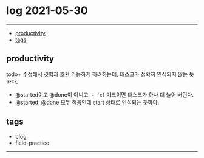 # log 2021-05-30

--------------------------

- [productivity](#productivity)
- [tags](#tags)


## productivity

todo+ 수정해서 깃헙과 호환 가능하게 하려하는데, 태스크가 정확히 인식되지 않는 듯하다.

- @started이고 @done이 아니고, `- [x]` 마크이면 태스크가 하나 더 늘어 버린다.
- @started, @done 모두 적용인데 start 상태로 인식되는 듯하다.

## tags
- blog
- field-practice

--------------------------

